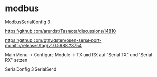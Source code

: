 # modbus

ModbusSerialConfig 3

https://github.com/arendst/Tasmota/discussions/14810

https://github.com/gthvidsten/open-serial-port-monitor/releases/tag/v1.0.5988.23754

Main Menu -> Configure Module -> TX und RX auf "Serial TX" und "Serial RX" setzen

SerialConfig 3
SerialSend <meinString>
